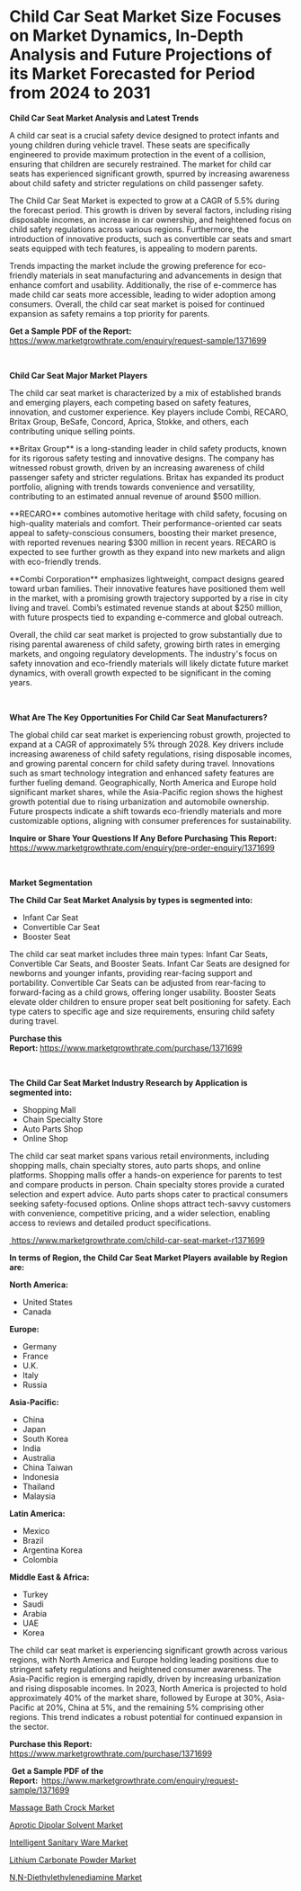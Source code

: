 <p><h1>Child Car Seat Market Size Focuses on Market Dynamics, In-Depth Analysis and Future Projections of its Market Forecasted for Period from 2024 to 2031</h1></p><p><strong>Child Car Seat Market Analysis and Latest Trends</strong></p>
<p><p>A child car seat is a crucial safety device designed to protect infants and young children during vehicle travel. These seats are specifically engineered to provide maximum protection in the event of a collision, ensuring that children are securely restrained. The market for child car seats has experienced significant growth, spurred by increasing awareness about child safety and stricter regulations on child passenger safety.</p><p>The Child Car Seat Market is expected to grow at a CAGR of 5.5% during the forecast period. This growth is driven by several factors, including rising disposable incomes, an increase in car ownership, and heightened focus on child safety regulations across various regions. Furthermore, the introduction of innovative products, such as convertible car seats and smart seats equipped with tech features, is appealing to modern parents. </p><p>Trends impacting the market include the growing preference for eco-friendly materials in seat manufacturing and advancements in design that enhance comfort and usability. Additionally, the rise of e-commerce has made child car seats more accessible, leading to wider adoption among consumers. Overall, the child car seat market is poised for continued expansion as safety remains a top priority for parents.</p></p>
<p><strong>Get a Sample PDF of the Report:&nbsp;</strong> <a href="https://www.marketgrowthrate.com/enquiry/request-sample/1371699">https://www.marketgrowthrate.com/enquiry/request-sample/1371699</a></p>
<p>&nbsp;</p>
<p><strong>Child Car Seat Major Market Players</strong></p>
<p><p>The child car seat market is characterized by a mix of established brands and emerging players, each competing based on safety features, innovation, and customer experience. Key players include Combi, RECARO, Britax Group, BeSafe, Concord, Aprica, Stokke, and others, each contributing unique selling points.</p><p>**Britax Group** is a long-standing leader in child safety products, known for its rigorous safety testing and innovative designs. The company has witnessed robust growth, driven by an increasing awareness of child passenger safety and stricter regulations. Britax has expanded its product portfolio, aligning with trends towards convenience and versatility, contributing to an estimated annual revenue of around $500 million.</p><p>**RECARO** combines automotive heritage with child safety, focusing on high-quality materials and comfort. Their performance-oriented car seats appeal to safety-conscious consumers, boosting their market presence, with reported revenues nearing $300 million in recent years. RECARO is expected to see further growth as they expand into new markets and align with eco-friendly trends.</p><p>**Combi Corporation** emphasizes lightweight, compact designs geared toward urban families. Their innovative features have positioned them well in the market, with a promising growth trajectory supported by a rise in city living and travel. Combi’s estimated revenue stands at about $250 million, with future prospects tied to expanding e-commerce and global outreach.</p><p>Overall, the child car seat market is projected to grow substantially due to rising parental awareness of child safety, growing birth rates in emerging markets, and ongoing regulatory developments. The industry's focus on safety innovation and eco-friendly materials will likely dictate future market dynamics, with overall growth expected to be significant in the coming years.</p></p>
<p>&nbsp;</p>
<p><strong>What Are The Key Opportunities For Child Car Seat Manufacturers?</strong></p>
<p><p>The global child car seat market is experiencing robust growth, projected to expand at a CAGR of approximately 5% through 2028. Key drivers include increasing awareness of child safety regulations, rising disposable incomes, and growing parental concern for child safety during travel. Innovations such as smart technology integration and enhanced safety features are further fueling demand. Geographically, North America and Europe hold significant market shares, while the Asia-Pacific region shows the highest growth potential due to rising urbanization and automobile ownership. Future prospects indicate a shift towards eco-friendly materials and more customizable options, aligning with consumer preferences for sustainability.</p></p>
<p><strong>Inquire or Share Your Questions If Any Before Purchasing This Report:</strong> <a href="https://www.marketgrowthrate.com/enquiry/pre-order-enquiry/1371699">https://www.marketgrowthrate.com/enquiry/pre-order-enquiry/1371699</a></p>
<p>&nbsp;</p>
<p><strong>Market Segmentation</strong></p>
<p><strong>The Child Car Seat Market Analysis by types is segmented into:</strong></p>
<p><ul><li>Infant Car Seat</li><li>Convertible Car Seat</li><li>Booster Seat</li></ul></p>
<p><p>The child car seat market includes three main types: Infant Car Seats, Convertible Car Seats, and Booster Seats. Infant Car Seats are designed for newborns and younger infants, providing rear-facing support and portability. Convertible Car Seats can be adjusted from rear-facing to forward-facing as a child grows, offering longer usability. Booster Seats elevate older children to ensure proper seat belt positioning for safety. Each type caters to specific age and size requirements, ensuring child safety during travel.</p></p>
<p><strong>Purchase this Report:&nbsp;</strong><a href="https://www.marketgrowthrate.com/purchase/1371699">https://www.marketgrowthrate.com/purchase/1371699</a></p>
<p>&nbsp;</p>
<p><strong>The Child Car Seat Market Industry Research by Application is segmented into:</strong></p>
<p><ul><li>Shopping Mall</li><li>Chain Specialty Store</li><li>Auto Parts Shop</li><li>Online Shop</li></ul></p>
<p><p>The child car seat market spans various retail environments, including shopping malls, chain specialty stores, auto parts shops, and online platforms. Shopping malls offer a hands-on experience for parents to test and compare products in person. Chain specialty stores provide a curated selection and expert advice. Auto parts shops cater to practical consumers seeking safety-focused options. Online shops attract tech-savvy customers with convenience, competitive pricing, and a wider selection, enabling access to reviews and detailed product specifications.</p></p>
<p><a href="https://www.marketgrowthrate.com/child-car-seat-market-r1371699">&nbsp;https://www.marketgrowthrate.com/child-car-seat-market-r1371699</a></p>
<p><strong>In terms of Region, the Child Car Seat Market Players available by Region are:</strong></p>
<p>
    <p> <strong> North America: </strong>
        <ul>
            <li>United States</li>
            <li>Canada</li>
        </ul>
        </p> 
    <p> <strong> Europe: </strong>
        <ul>
            <li>Germany</li>
            <li>France</li>
            <li>U.K.</li>
            <li>Italy</li>
            <li>Russia</li>
        </ul>
        </p> 
    <p> <strong> Asia-Pacific: </strong>
        <ul>
            <li>China</li>
            <li>Japan</li>
            <li>South Korea</li>
            <li>India</li>
            <li>Australia</li>
            <li>China Taiwan</li>
            <li>Indonesia</li>
            <li>Thailand</li>
            <li>Malaysia</li>
        </ul>
        </p> 
    <p> <strong> Latin America: </strong>
        <ul>
            <li>Mexico</li>
            <li>Brazil</li>
            <li>Argentina Korea</li>
            <li>Colombia</li>
        </ul>
        </p> 
    <p> <strong> Middle East & Africa: </strong>
        <ul>
            <li>Turkey</li>
            <li>Saudi</li>
            <li>Arabia</li>
            <li>UAE</li>
            <li>Korea</li>
        </ul>
    </p>
    </p>
<p><p>The child car seat market is experiencing significant growth across various regions, with North America and Europe holding leading positions due to stringent safety regulations and heightened consumer awareness. The Asia-Pacific region is emerging rapidly, driven by increasing urbanization and rising disposable incomes. In 2023, North America is projected to hold approximately 40% of the market share, followed by Europe at 30%, Asia-Pacific at 20%, China at 5%, and the remaining 5% comprising other regions. This trend indicates a robust potential for continued expansion in the sector.</p></p>
<p><strong>Purchase this Report: </strong><a href="https://www.marketgrowthrate.com/purchase/1371699">https://www.marketgrowthrate.com/purchase/1371699</a></p>
<p>&nbsp;<strong>Get a Sample PDF of the Report:&nbsp;&nbsp;</strong><a href="https://www.marketgrowthrate.com/enquiry/request-sample/1371699">https://www.marketgrowthrate.com/enquiry/request-sample/1371699</a></p>
<p><strong></strong></p>
<p><p><a href="https://github.com/AfsanaMia652/Market-Research-Report-List-1/blob/main/massage-bath-crock-market.md">Massage Bath Crock Market</a></p><p><a href="https://issuu.com/reportprime-2/docs/aprotic-dipolar-solvent-market-size_f8085d0626802b">Aprotic Dipolar Solvent Market</a></p><p><a href="https://github.com/PeterParrish5/Market-Research-Report-List-6/blob/main/intelligent-sanitary-ware-market.md">Intelligent Sanitary Ware Market</a></p><p><a href="https://www.linkedin.com/pulse/lithium-carbonate-powder-market-size-share-competitive-landscape-dib2c?trackingId=DrAQjSq5SwOcZ7dpx6hSAw%3D%3D">Lithium Carbonate Powder Market</a></p><p><a href="https://medium.com/@alexandrafox88/global-n-n-diethylethylenediamine-market-size-and-market-trends-analysis-by-regional-outlook-fad614a751f1?postPublishedType=repub">N,N-Diethylethylenediamine Market</a></p></p>